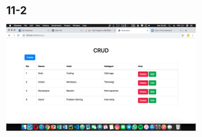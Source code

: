 # 11-2
![alt text](https://raw.githubusercontent.com/moronkids/11-2/alpha.0/Screen%20Shot%202019-07-06%20at%2020.26.35.png)
